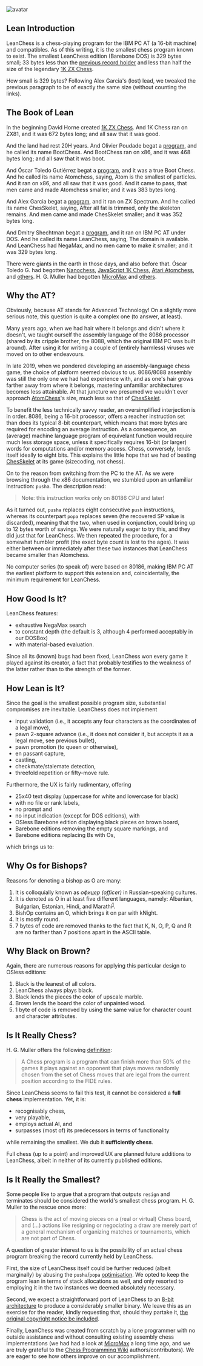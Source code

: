 ![avatar](https://secure.gravatar.com/avatar/5f79d29ddd71d9757723cb4b51cc424e)

## Lean Introduction

LeanChess is a chess-playing program for the IBM PC AT (a 16-bit machine) and compatibles. As of this writing, it is the smallest chess program known to exist. The smallest LeanChess edition (Barebone DOS) is 329 bytes small; 33 bytes less than the [previous record holder][chesskelet] and less than half the size of the legendary [1K ZX Chess][1kchess].

How small is 329 bytes? Following Alex Garcia's (lost) lead, we tweaked the previous paragraph to be of exactly the same size (without counting the links).

## The Book of Lean

In the beginning David Horne created [1K ZX Chess][1kchess]. And 1K Chess ran on ZX81, and it was 672 bytes long; and all saw that it was good.

And the land had rest 20H years. And Olivier Poudade begat a [program][bootchess], and he called its name BootChess. And BootChess ran on x86, and it was 468 bytes long; and all saw that it was boot.

And Óscar Toledo Gutiérrez begat a [program][atomchess], and it was a true Boot Chess. And he called its name Atomchess, saying, Atom is the smallest of particles. And it ran on x86, and all saw that it was good. And it came to pass, that men came and made Atomchess smaller; and it was 383 bytes long.

And Alex Garcia begat a [program][chesskelet], and it ran on ZX Spectrum. And he called its name ChesSkelet, saying, After all fat is trimmed, only the skeleton remains. And men came and made ChesSkelet smaller; and it was 352 bytes long.

And Dmitry Shechtman begat a [program][source], and it ran on IBM PC AT under DOS. And he called its name LeanChess, saying, The domain is available. And LeanChess had NegaMax, and no men came to make it smaller; and it was 329 bytes long.

There were giants in the earth in those days, and also before that. Óscar Toledo G. had begotten [Nanochess][nanochess], [JavaScript 1K Chess][js1k], [Atari Atomchess][atomchess], and [others][toledo]. H. G. Muller had begotten [MicroMax][micromax] and [others][hgm].

<a name="AT"></a>
## Why the AT?

Obviously, because AT stands for Advanced Technology! On a slightly more serious note, this question is quite a complex one (to answer, at least).

Many years ago, when we had hair where it belongs and didn't where it doesn't, we taught ourself the assembly language of the 8086 processor (shared by its cripple brother, the 8088, which the original IBM PC was built around). After using it for writing a couple of (entirely harmless) viruses we moved on to other endeavours.

In late 2019, when we pondered developing an assembly-language chess game, the choice of platform seemed obvious to us. 8086/8088 assembly was still the only one we had had experience with, and as one's hair grows farther away from where it belongs, mastering unfamiliar architectures becomes less attainable. At that juncture we presumed we wouldn't ever approach [AtomChess]'s size, much less so that of [ChesSkelet].

To benefit the less technically savvy reader, an oversimplified interjection is in order. 8086, being a 16-bit processor, offers a reacher instruction set than does its typical 8-bit counterpart, which means that more bytes are required for encoding an average instruction. As a consequence, an (average) machine language program of equivelant function would require much less storage space, unless it specifically requires 16-bit (or larger) words for computations and/or memory access. Chess, conversely, lends itself ideally to eight bits. This explains the little hope that we had of beating [ChesSkelet] at its game (sizecoding, not chess).

On to the reason from switching from the PC to the AT. As we were browsing through the x86 documentation, we stumbled upon an unfamiliar instruction: `pusha`. The description read:

> Note: this instruction works only on 80186 CPU and later!

As it turned out, `pusha` replaces eight consecutive `push` instructions, whereas its counterpart `popa` replaces seven (the recovered SP value is discarded), meaning that the two, when used in conjunction, could bring up to 12 bytes worth of savings. We were naturally eager to try this, and they did just that for LeanChess. We then repeated the procedure, for a somewhat humbler profit (the exact byte count is lost to the ages). It was either between or immediately after these two instances that LeanChess became smaller than Atomchess.

No computer series (to speak of) were based on 80186, making IBM PC AT the earliest platform to support this extension and, coincidentally, the minimum requirement for LeanChess.

## How Good Is It?

LeanChess features:

* exhaustive NegaMax search
* to constant depth (the default is 3, although 4 performed acceptably in our DOSBox)
* with material-based evaluation.

Since all its (known) bugs had been fixed, LeanChess won every game it played against its creator, a fact that probably testifies to the weakness of the latter rather than to the strength of the former.

## How Lean is It?

Since the goal is the smallest possible program size, substantial compromises are inevitable. LeanChess does not implement

* input validation (i.e., it accepts any four characters as the coordinates of a legal move),
* pawn 2-square advance (i.e., it does not consider it, but accepts it as a legal move, see previous bullet),
* pawn promotion (to queen or otherwise),
* en passant capture,
* castling,
* checkmate/stalemate detection,
* threefold repetition or fifty-move rule.

Furthermore, the UX is fairly rudimentary, offering

* 25x40 text display (uppercase for white and lowercase for black)
* with no file or rank labels,
* no prompt and
* no input indication (except for DOS editions), with
* OSless Barebone edition displaying black pieces on brown board,
* Barebone editions removing the empty square markings, and
* Barebone editions replacing Bs with Os,

which brings us to:

## Why Os for Bishops?

Reasons for denoting a bishop as O are many:

1. It is colloquially known as *офицер (officer)* in Russian-speaking cultures.
1. It is denoted as O in at least five different languages, namely: Albanian, Bulgarian, Estonian, Hindi, and Marathi<sup>[1]</sup>.
1. BishOp contains an O, which brings it on par with kNight.
1. It is mostly round.
1. 7 bytes of code are removed thanks to the fact that K, N, O, P, Q and R are no farther than 7 positions apart in the ASCII table.

## Why Black on Brown?

Again, there are numerous reasons for applying this particular design to OSless editions:

1. Black is the leanest of all colors.
1. LeanChess always plays black.
1. Black lends the pieces the color of upscale marble.
1. Brown lends the board the color of unpainted wood.
1. 1 byte of code is removed by using the same value for character count and character attributes.

## Is It Really Chess?

H. G. Muller offers the following [definition]:

> A Chess program is a program that can finish more than 50% of the
  games it plays against an opponent that plays moves randomly chosen
  from the set of Chess moves that are legal from the current position
  according to the FIDE rules.

Since LeanChess seems to fail this test, it cannot be considered a **full chess** implementation. Yet, it is:

* recognisably chess,
* very playable,
* employs actual AI, and
* surpasses (most of) its predecessors in terms of functionality

while remaining the smallest. We dub it **sufficiently chess**.

Full chess (up to a point) and improved UX are planned future additions to LeanChess, albeit in neither of its currently published editions.

## Is It Really the Smallest?

Some people like to argue that a program that outputs `resign` and terminates should be considered the world's smallest chess program. H. G. Muller to the rescue once more:

> Chess is the act of moving pieces on a (real or virtual) Chess
  board, and (...) actions like resigning or negociating a draw
  are merely part of a general mechanism of organizing matches
  or tournaments, which are not part of Chess.

A question of greater interest to us is the possibility of an actual chess program breaking the record currently held by LeanChess.

First, the size of LeanChess itself could be further reduced (albeit marginally) by abusing the `pusha`/`popa` [optimisation](#AT). We opted to keep the program lean in terms of stack allocations as well, and only resorted to employing it in the two instances we deemed absolutely necessary.

Second, we expect a straightforward port of LeanChess to an [8-bit architecture](#AT) to produce a considerably smaller binary. We leave this as an exercise for the reader, kindly requesting that, should they partake it, [the original copyright notice be included][license].

Finally, LeanChess was created from scratch by a lone programmer with no outside assistance and without consulting existing assembly chess implementations (we had had a look at [MicroMax] a long time ago, and we are truly grateful to the [Chess Programming Wiki][chesspro] authors/contributors). We are eager to see how others improve on our accomplishment.

[definition]: http://home.hccnet.nl/h.g.muller/definition.txt
[1kchess]: http://users.ox.ac.uk/~uzdm0006/scans/1kchess
[bootchess]: http://olivier.poudade.free.fr/src/BootChess.asm
[toledo]: https://nanochess.org/chess.html
[atomchess]: https://nanochess.org/chess6.html
[js1k]: https://nanochess.org/chess4.html#js1k
[nanochess]: https://nanochess.org/chess3.html
[hgm]: http://home.hccnet.nl/h.g.muller/chess.html
[micromax]: http://home.hccnet.nl/h.g.muller/max-src2.html
[chesskelet]: http://chesskelet.x10host.com
[chesspro]: https://www.chessprogramming.org/Main_Page
[source]: https://github.com/leanchess/leanchess
[contact]: mailto:contact@leanchess.com
[license]: https://github.com/leanchess/leanchess/LICENSE
[1]: https://en.wikipedia.org/wiki/Chess_piece

